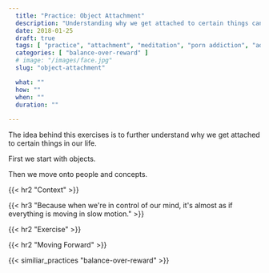 ```yaml
---
  title: "Practice: Object Attachment"
  description: "Understanding why we get attached to certain things can help us better understand what our brain does when we get attached."
  date: 2018-01-25
  draft: true
  tags: [ "practice", "attachment", "meditation", "porn addiction", "addiction", "awareness", "awareness exercises", "perspective", "nofap", "neverfap", "neverfap deluxe" ]
  categories: [ "balance-over-reward" ]
  # image: "/images/face.jpg"
  slug: "object-attachment"

  what: ""
  how: ""
  when: ""
  duration: ""
  
---
```


The idea behind this exercises is to further understand why we get attached to certain things in our life.

First we start with objects. 

Then we move onto people and concepts. 




{{< hr2 "Context" >}}


{{< hr3 "Because when we're in control of our mind, it's almost as if everything is moving in slow motion." >}}


{{< hr2 "Exercise" >}}



{{< hr2 "Moving Forward" >}}

 

{{< similiar_practices "balance-over-reward" >}}


<!-- 
{{< hr2 "Additional Resources" >}}  -->

<!-- maybe link to other  -->

